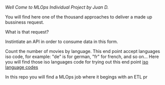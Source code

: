 <em> Well Come to MLOps Individual Project by Juan D.</em>

You will find here one of the thousand approaches to deliver a made up bussiness request.

What is that request? 

Instintiate an API in order to consume data in this form.

Count the number of movies by language. This end point accept languages iso code, for example: "de" is for german, "fr" for french, and so on...
Here you will find those iso languages code for trying out this end point [iso language codes](https://en.wikipedia.org/wiki/ISO_639-1_codes)


In this repo you will find a MLOps job where it begings with an ETL pr